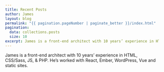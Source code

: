 ```yaml
---
title: Recent Posts
author: James
layout: blog
permalink: "{{ pagination.pageNumber | paginate_better }}/index.html"
pagination:
  data: collections.posts
  size: 10
excerpt: James is a front-end architect with 10 years’ experience in HTML, CSS/Sass, JS, and PHP. He’s worked with React, Ember, WordPress, Vue and static sites.
---
```


James is a front-end architect with 10 years’ experience in HTML, CSS/Sass, JS, & PHP. He’s worked with React, Ember, WordPress, Vue and static sites.
